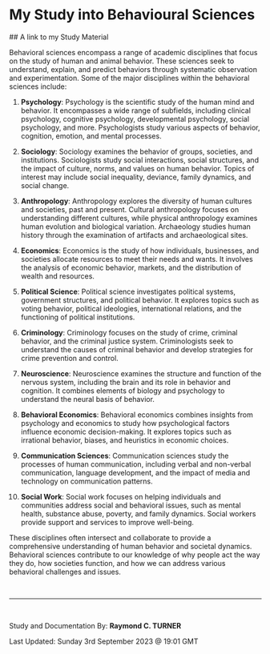 # My Study into Behavioural Sciences

 <a href:=#1072>## A link to my Study Material</a>

Behavioral sciences encompass a range of academic disciplines that focus on the study of human and animal behavior. These sciences seek to understand, explain, and predict behaviors through systematic observation and experimentation. Some of the major disciplines within the behavioral sciences include:

1. **Psychology**: Psychology is the scientific study of the human mind and behavior. It encompasses a wide range of subfields, including clinical psychology, cognitive psychology, developmental psychology, social psychology, and more. Psychologists study various aspects of behavior, cognition, emotion, and mental processes.

2. **Sociology**: Sociology examines the behavior of groups, societies, and institutions. Sociologists study social interactions, social structures, and the impact of culture, norms, and values on human behavior. Topics of interest may include social inequality, deviance, family dynamics, and social change.

3. **Anthropology**: Anthropology explores the diversity of human cultures and societies, past and present. Cultural anthropology focuses on understanding different cultures, while physical anthropology examines human evolution and biological variation. Archaeology studies human history through the examination of artifacts and archaeological sites.

4. **Economics**: Economics is the study of how individuals, businesses, and societies allocate resources to meet their needs and wants. It involves the analysis of economic behavior, markets, and the distribution of wealth and resources.

5. **Political Science**: Political science investigates political systems, government structures, and political behavior. It explores topics such as voting behavior, political ideologies, international relations, and the functioning of political institutions.

6. **Criminology**: Criminology focuses on the study of crime, criminal behavior, and the criminal justice system. Criminologists seek to understand the causes of criminal behavior and develop strategies for crime prevention and control.

7. **Neuroscience**: Neuroscience examines the structure and function of the nervous system, including the brain and its role in behavior and cognition. It combines elements of biology and psychology to understand the neural basis of behavior.

8. **Behavioral Economics**: Behavioral economics combines insights from psychology and economics to study how psychological factors influence economic decision-making. It explores topics such as irrational behavior, biases, and heuristics in economic choices.

9. **Communication Sciences**: Communication sciences study the processes of human communication, including verbal and non-verbal communication, language development, and the impact of media and technology on communication patterns.

10. **Social Work**: Social work focuses on helping individuals and communities address social and behavioral issues, such as mental health, substance abuse, poverty, and family dynamics. Social workers provide support and services to improve well-being.

These disciplines often intersect and collaborate to provide a comprehensive understanding of human behavior and societal dynamics. Behavioral sciences contribute to our knowledge of why people act the way they do, how societies function, and how we can address various behavioral challenges and issues.

</br>

---

</br>

Study and Documentation By: **Raymond C. TURNER**

Last Updated: Sunday 3rd September 2023 @ 19:01 GMT